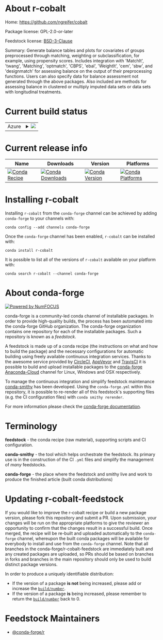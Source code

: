 About r-cobalt
==============

Home: https://github.com/ngreifer/cobalt

Package license: GPL-2.0-or-later

Feedstock license: [BSD-3-Clause](https://github.com/conda-forge/r-cobalt-feedstock/blob/master/LICENSE.txt)

Summary: Generate balance tables and plots for covariates of groups preprocessed through matching, weighting or subclassification, for example, using propensity scores. Includes integration with 'MatchIt', 'twang', 'Matching', 'optmatch', 'CBPS', 'ebal', 'WeightIt', 'cem', 'sbw', and 'designmatch' for assessing balance on the output of their preprocessing functions. Users can also specify data for balance assessment not generated through the above packages. Also included are methods for assessing balance in clustered or multiply imputed data sets or data sets with longitudinal treatments.

Current build status
====================


<table>
    
  <tr>
    <td>Azure</td>
    <td>
      <details>
        <summary>
          <a href="https://dev.azure.com/conda-forge/feedstock-builds/_build/latest?definitionId=10214&branchName=master">
            <img src="https://dev.azure.com/conda-forge/feedstock-builds/_apis/build/status/r-cobalt-feedstock?branchName=master">
          </a>
        </summary>
        <table>
          <thead><tr><th>Variant</th><th>Status</th></tr></thead>
          <tbody><tr>
              <td>linux_64_r_base3.6</td>
              <td>
                <a href="https://dev.azure.com/conda-forge/feedstock-builds/_build/latest?definitionId=10214&branchName=master">
                  <img src="https://dev.azure.com/conda-forge/feedstock-builds/_apis/build/status/r-cobalt-feedstock?branchName=master&jobName=linux&configuration=linux_64_r_base3.6" alt="variant">
                </a>
              </td>
            </tr><tr>
              <td>linux_64_r_base4.0</td>
              <td>
                <a href="https://dev.azure.com/conda-forge/feedstock-builds/_build/latest?definitionId=10214&branchName=master">
                  <img src="https://dev.azure.com/conda-forge/feedstock-builds/_apis/build/status/r-cobalt-feedstock?branchName=master&jobName=linux&configuration=linux_64_r_base4.0" alt="variant">
                </a>
              </td>
            </tr><tr>
              <td>osx_64_r_base3.6</td>
              <td>
                <a href="https://dev.azure.com/conda-forge/feedstock-builds/_build/latest?definitionId=10214&branchName=master">
                  <img src="https://dev.azure.com/conda-forge/feedstock-builds/_apis/build/status/r-cobalt-feedstock?branchName=master&jobName=osx&configuration=osx_64_r_base3.6" alt="variant">
                </a>
              </td>
            </tr><tr>
              <td>osx_64_r_base4.0</td>
              <td>
                <a href="https://dev.azure.com/conda-forge/feedstock-builds/_build/latest?definitionId=10214&branchName=master">
                  <img src="https://dev.azure.com/conda-forge/feedstock-builds/_apis/build/status/r-cobalt-feedstock?branchName=master&jobName=osx&configuration=osx_64_r_base4.0" alt="variant">
                </a>
              </td>
            </tr><tr>
              <td>win_64_r_base3.6</td>
              <td>
                <a href="https://dev.azure.com/conda-forge/feedstock-builds/_build/latest?definitionId=10214&branchName=master">
                  <img src="https://dev.azure.com/conda-forge/feedstock-builds/_apis/build/status/r-cobalt-feedstock?branchName=master&jobName=win&configuration=win_64_r_base3.6" alt="variant">
                </a>
              </td>
            </tr><tr>
              <td>win_64_r_base4.0</td>
              <td>
                <a href="https://dev.azure.com/conda-forge/feedstock-builds/_build/latest?definitionId=10214&branchName=master">
                  <img src="https://dev.azure.com/conda-forge/feedstock-builds/_apis/build/status/r-cobalt-feedstock?branchName=master&jobName=win&configuration=win_64_r_base4.0" alt="variant">
                </a>
              </td>
            </tr>
          </tbody>
        </table>
      </details>
    </td>
  </tr>
</table>

Current release info
====================

| Name | Downloads | Version | Platforms |
| --- | --- | --- | --- |
| [![Conda Recipe](https://img.shields.io/badge/recipe-r--cobalt-green.svg)](https://anaconda.org/conda-forge/r-cobalt) | [![Conda Downloads](https://img.shields.io/conda/dn/conda-forge/r-cobalt.svg)](https://anaconda.org/conda-forge/r-cobalt) | [![Conda Version](https://img.shields.io/conda/vn/conda-forge/r-cobalt.svg)](https://anaconda.org/conda-forge/r-cobalt) | [![Conda Platforms](https://img.shields.io/conda/pn/conda-forge/r-cobalt.svg)](https://anaconda.org/conda-forge/r-cobalt) |

Installing r-cobalt
===================

Installing `r-cobalt` from the `conda-forge` channel can be achieved by adding `conda-forge` to your channels with:

```
conda config --add channels conda-forge
```

Once the `conda-forge` channel has been enabled, `r-cobalt` can be installed with:

```
conda install r-cobalt
```

It is possible to list all of the versions of `r-cobalt` available on your platform with:

```
conda search r-cobalt --channel conda-forge
```


About conda-forge
=================

[![Powered by NumFOCUS](https://img.shields.io/badge/powered%20by-NumFOCUS-orange.svg?style=flat&colorA=E1523D&colorB=007D8A)](http://numfocus.org)

conda-forge is a community-led conda channel of installable packages.
In order to provide high-quality builds, the process has been automated into the
conda-forge GitHub organization. The conda-forge organization contains one repository
for each of the installable packages. Such a repository is known as a *feedstock*.

A feedstock is made up of a conda recipe (the instructions on what and how to build
the package) and the necessary configurations for automatic building using freely
available continuous integration services. Thanks to the awesome service provided by
[CircleCI](https://circleci.com/), [AppVeyor](https://www.appveyor.com/)
and [TravisCI](https://travis-ci.com/) it is possible to build and upload installable
packages to the [conda-forge](https://anaconda.org/conda-forge)
[Anaconda-Cloud](https://anaconda.org/) channel for Linux, Windows and OSX respectively.

To manage the continuous integration and simplify feedstock maintenance
[conda-smithy](https://github.com/conda-forge/conda-smithy) has been developed.
Using the ``conda-forge.yml`` within this repository, it is possible to re-render all of
this feedstock's supporting files (e.g. the CI configuration files) with ``conda smithy rerender``.

For more information please check the [conda-forge documentation](https://conda-forge.org/docs/).

Terminology
===========

**feedstock** - the conda recipe (raw material), supporting scripts and CI configuration.

**conda-smithy** - the tool which helps orchestrate the feedstock.
                   Its primary use is in the construction of the CI ``.yml`` files
                   and simplify the management of *many* feedstocks.

**conda-forge** - the place where the feedstock and smithy live and work to
                  produce the finished article (built conda distributions)


Updating r-cobalt-feedstock
===========================

If you would like to improve the r-cobalt recipe or build a new
package version, please fork this repository and submit a PR. Upon submission,
your changes will be run on the appropriate platforms to give the reviewer an
opportunity to confirm that the changes result in a successful build. Once
merged, the recipe will be re-built and uploaded automatically to the
`conda-forge` channel, whereupon the built conda packages will be available for
everybody to install and use from the `conda-forge` channel.
Note that all branches in the conda-forge/r-cobalt-feedstock are
immediately built and any created packages are uploaded, so PRs should be based
on branches in forks and branches in the main repository should only be used to
build distinct package versions.

In order to produce a uniquely identifiable distribution:
 * If the version of a package **is not** being increased, please add or increase
   the [``build/number``](https://conda.io/docs/user-guide/tasks/build-packages/define-metadata.html#build-number-and-string).
 * If the version of a package **is** being increased, please remember to return
   the [``build/number``](https://conda.io/docs/user-guide/tasks/build-packages/define-metadata.html#build-number-and-string)
   back to 0.

Feedstock Maintainers
=====================

* [@conda-forge/r](https://github.com/conda-forge/r/)

